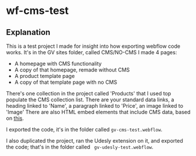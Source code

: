 # wf-cms-test
## Explanation
This is a test project I made for insight into how exporting webflow code works. It's in the GV sites folder, called CMS/NO-CMS
I made 4 pages:
  - A homepage with CMS functionality
  - A copy of that homepage, remade without CMS
  - A product template page
  - A copy of that template page with no CMS
  
There's one collection in the project called 'Products' that I used top populate the CMS collection list.
There are your standard data links, a heading linked to 'Name', a paragraph linked to 'Price', an image linked to 'Image'
There are also HTML embed elements that include CMS data, based on [this](https://university.webflow.com/lesson/use-collection-fields-in-custom-code-embeds).

I exported the code, it's in the folder called `gv-cms-test.webflow`.

I also duplicated the project, ran the Udesly extension on it, and exported the code; that's in the folder called ` gv-udesly-test.webflow`.
